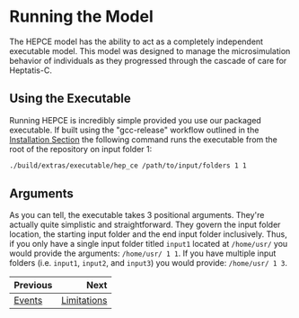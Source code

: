 # Running the Model

The HEPCE model has the ability to act as a completely independent executable model. This model was designed to manage the microsimulation behavior of individuals as they progressed through the cascade of care for Heptatis-C.

## Using the Executable

Running HEPCE is incredibly simple provided you use our packaged executable. If built using the "gcc-release" workflow outlined in the [Installation Section](installation.md) the following command runs the executable from the root of the repository on input folder 1:

```bash
./build/extras/executable/hep_ce /path/to/input/folders 1 1
```

## Arguments

As you can tell, the executable takes 3 positional arguments. They're actually quite simplistic and straightforward. They govern the input folder location, the starting input folder and the end input folder inclusively. Thus, if you only have a single input folder titled `input1` located at `/home/usr/` you would provide the arguments: `/home/usr/ 1 1`. If you have multiple input folders (i.e. `input1`, `input2`, and `input3`) you would provide: `/home/usr/ 1 3`.

<div class="section_buttons">

| Previous         |                  Next |
|:-----------------|----------------------:|
| [Events][events] | [Limitations][limits] |

</div>

[events]: events.md
[limits]: limitations.md
